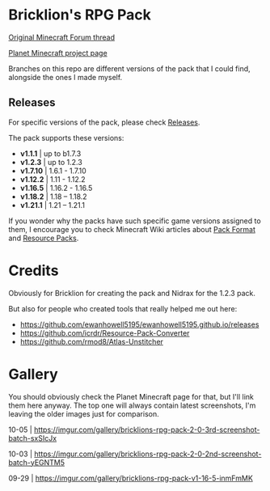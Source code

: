 # Bricklion's RPG Pack
[Original Minecraft Forum thread](http://www.minecraftforum.net/topic/389061-16x17-bricklions-rpg-pack-v111/)

[Planet Minecraft project page](https://www.planetminecraft.com/texture-pack/bricklion-s-rpg-pack-2-0/)

Branches on this repo are different versions of the pack that I could find, alongside the ones I made myself.

## Releases
For specific versions of the pack, please check [Releases](https://github.com/DamianQualshy/Bricklion-s-RPG-Pack-2.0/releases).

The pack supports these versions:
- **v1.1.1** | up to b1.7.3
- **v1.2.3** | up to 1.2.3
- **v1.7.10** | 1.6.1 - 1.7.10
- **v1.12.2** | 1.11 - 1.12.2
- **v1.16.5** | 1.16.2 - 1.16.5
- **v1.18.2** | 1.18 – 1.18.2
- **v1.21.1** | 1.21 – 1.21.1

If you wonder why the packs have such specific game versions assigned to them, I encourage you to check Minecraft Wiki articles about [Pack Format](https://minecraft.wiki/w/Pack_format) and [Resource Packs](https://minecraft.wiki/w/Resource_pack).

# Credits
Obviously for Bricklion for creating the pack and Nidrax for the 1.2.3 pack.

But also for people who created tools that really helped me out here:
- https://github.com/ewanhowell5195/ewanhowell5195.github.io/releases
- https://github.com/icrdr/Resource-Pack-Converter
- https://github.com/rmod8/Atlas-Unstitcher

# Gallery
You should obviously check the Planet Minecraft page for that, but I'll link them here anyway. The top one will always contain latest screenshots, I'm leaving the older images just for comparison.

10-05 | https://imgur.com/gallery/bricklions-rpg-pack-2-0-3rd-screenshot-batch-sxSIcJx

10-03 | https://imgur.com/gallery/bricklions-rpg-pack-2-0-2nd-screenshot-batch-yEGNTM5

09-29 | https://imgur.com/gallery/bricklions-rpg-pack-v1-16-5-inmFmMK
